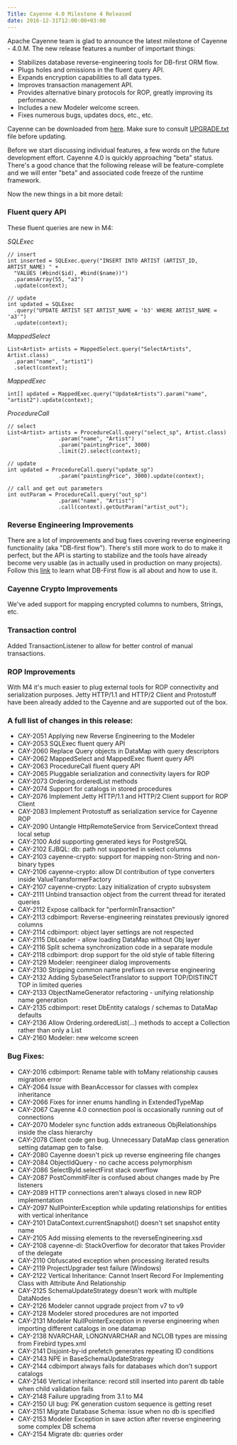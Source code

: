 ```yaml
---
Title: Cayenne 4.0 Milestone 4 Released
date: 2016-12-31T12:00:00+03:00
--- 
```


Apache Cayenne team is glad to announce the latest milestone of Cayenne - 4.0.M. The new release features a number of important things:

* Stabilizes database reverse-engineering tools for DB-first ORM flow.
* Plugs holes and omissions in the fluent query API.
* Expands encryption capabilities to all data types.
* Improves transaction management API.
* Provides alternative binary protocols for ROP, greatly improving its performance. 
* Includes a new Modeler welcome screen.
* Fixes numerous bugs, updates docs, etc., etc. 

Cayenne can be downloaded from [here](/download.html). Make sure to consult [UPGRADE.txt](https://github.com/apache/cayenne/blob/4.0.M4/docs/doc/src/main/resources/UPGRADE.txt) file before updating.

Before we start discussing individual features, a few words on the future development effort. Cayenne 4.0 is quickly approaching "beta" status. There's a good chance that the following release will be feature-complete and we will enter "beta" and associated code freeze of the runtime framework. 

Now the new things in a bit more detail:

### Fluent query API
These fluent queries are new in M4:

*SQLExec*

    // insert
    int inserted = SQLExec.query("INSERT INTO ARTIST (ARTIST_ID, ARTIST_NAME) " + 
      "VALUES (#bind($id), #bind($name))")
      .paramsArray(55, "a3")
      .update(context);
    
    // update
    int updated = SQLExec
      .query("UPDATE ARTIST SET ARTIST_NAME = 'b3' WHERE ARTIST_NAME = 'a3'")
      .update(context);

*MappedSelect*

    List<Artist> artists = MappedSelect.query("SelectArtists", Artist.class)
      .param("name", "artist1")
      .select(context);

*MappedExec*

    int[] updated = MappedExec.query("UpdateArtists").param("name", "artist2").update(context);

*ProcedureCall*

    // select
    List<Artist> artists = ProcedureCall.query("select_sp", Artist.class)
                    .param("name", "Artist")
                    .param("paintingPrice", 3000)
                    .limit(2).select(context);
    
    // update
    int updated = ProcedureCall.query("update_sp")
                    .param("paintingPrice", 3000).update(context);
    
    // call and get out parameters
    int outParam = ProcedureCall.query("out_sp")
                    .param("name", "Artist")
                    .call(context).getOutParam("artist_out");

### Reverse Engineering Improvements

There are a lot of improvements and bug fixes covering reverse engineering functionality (aka "DB-first flow"). There's still more work to do to make it perfect, but the API is starting to stabilize and the tools have already become very usable (as in actually used in production on many projects). Follow this [link](/docs/4.0/cayenne-guide/cayenne-guide-part4.html) to learn what DB-First flow is all about and how to use it.

### Cayenne Crypto Improvements

We've aded support for mapping encrypted columns to numbers, Strings, etc.

### Transaction control

Added TransactionListener to allow for better control of manual transactions. 

### ROP Improvements
With M4 it's much easier to plug external tools for ROP connectivity and serialization purposes. Jetty HTTP/1.1 and HTTP/2 Client and Protostuff have been already added to the Cayenne and are supported out of the box.

### A full list of changes in this release:

* CAY-2051 Applying new Reverse Engineering to the Modeler
* CAY-2053 SQLExec fluent query API
* CAY-2060 Replace Query objects in DataMap with query descriptors
* CAY-2062 MappedSelect and MappedExec fluent query API
* CAY-2063 ProcedureCall fluent query API
* CAY-2065 Pluggable serialization and connectivity layers for ROP
* CAY-2073 Ordering.orderedList methods
* CAY-2074 Support for catalogs in stored procedures
* CAY-2076 Implement Jetty HTTP/1.1 and HTTP/2 Client support for ROP Client
* CAY-2083 Implement Protostuff as serialization service for Cayenne ROP
* CAY-2090 Untangle HttpRemoteService from ServiceContext thread local setup
* CAY-2100 Add supporting generated keys for PostgreSQL
* CAY-2102 EJBQL: db: path not supported in select columns
* CAY-2103 cayenne-crypto: support for mapping non-String and non-binary types
* CAY-2106 cayenne-crypto: allow DI contribution of type converters inside ValueTransformerFactory
* CAY-2107 cayenne-crypto: Lazy initialization of crypto subsystem
* CAY-2111 Unbind transaction object from the current thread for iterated queries
* CAY-2112 Expose callback for "performInTransaction"
* CAY-2113 cdbimport: Reverse-engineering reinstates previously ignored columns
* CAY-2114 cdbimport: object layer settings are not respected
* CAY-2115 DbLoader - allow loading DataMap without Obj layer
* CAY-2116 Split schema synchronization code in a separate module
* CAY-2118 cdbimport: drop support for the old style of table filtering
* CAY-2129 Modeler: reengineer dialog improvements
* CAY-2130 Stripping common name prefixes on reverse engineering
* CAY-2132 Adding SybaseSelectTranslator to support TOP/DISTINCT TOP in limited queries
* CAY-2133 ObjectNameGenerator refactoring - unifying relationship name generation
* CAY-2135 cdbimport: reset DbEntity catalogs / schemas to DataMap defaults
* CAY-2136 Allow Ordering.orderedList(…) methods to accept a Collection rather than only a List
* CAY-2160 Modeler: new welcome screen

### Bug Fixes:

* CAY-2016 cdbimport: Rename table with toMany relationship causes migration error
* CAY-2064 Issue with BeanAccessor for classes with complex inheritance
* CAY-2066 Fixes for inner enums handling in ExtendedTypeMap
* CAY-2067 Cayenne 4.0 connection pool is occasionally running out of connections
* CAY-2070 Modeler sync function adds extraneous ObjRelationships inside the class hierarchy
* CAY-2078 Client code gen bug. Unnecessary DataMap class generation setting datamap gen to false.
* CAY-2080 Cayenne doesn't pick up reverse engineering file changes
* CAY-2084 ObjectIdQuery - no cache access polymorphism
* CAY-2086 SelectById.selectFirst stack overflow
* CAY-2087 PostCommitFilter is confused about changes made by Pre listeners
* CAY-2089 HTTP connections aren't always closed in new ROP implementation
* CAY-2097 NullPointerException while updating relationships for entities with vertical inheritance
* CAY-2101 DataContext.currentSnapshot() doesn't set snapshot entity name
* CAY-2105 Add missing elements to the reverseEngineering.xsd
* CAY-2108 cayenne-di: StackOverflow for decorator that takes Provider of the delegate
* CAY-2110 Obfuscated exception when processing iterated results
* CAY-2119 ProjectUpgrader test failure (Windows)
* CAY-2122 Vertical Inheritance: Cannot Insert Record For Implementing Class with Attribute And Relationship
* CAY-2125 SchemaUpdateStrategy doesn't work with multiple DataNodes
* CAY-2126 Modeler cannot upgrade project from v7 to v9
* CAY-2128 Modeler stored procedures are not imported
* CAY-2131 Modeler NullPointerException in reverse engineering when importing different catalogs in one datamap
* CAY-2138 NVARCHAR, LONGNVARCHAR and NCLOB types are missing from Firebird types.xml
* CAY-2141 Disjoint-by-id prefetch generates repeating ID conditions
* CAY-2143 NPE in BaseSchemaUpdateStrategy
* CAY-2144 cdbimport always fails for databases which don't support catalogs
* CAY-2146 Vertical inheritance: record still inserted into parent db table when child validation fails
* CAY-2148 Failure upgrading from 3.1 to M4
* CAY-2150 UI bug: PK generation custom sequence is getting reset
* CAY-2151 Migrate Database Schema: issue when no db is specified
* CAY-2153 Modeler Exception in save action after reverse engineering some complex DB schema
* CAY-2154 Migrate db: queries order